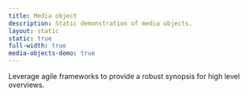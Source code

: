 ```yaml
---
title: Media object
description: Static demonstration of media objects.
layout: static
static: true
full-width: true
media-objects-demo: true
---
```


Leverage agile frameworks to provide a robust synopsis for high level overviews. 

